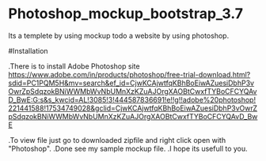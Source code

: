# Photoshop_mockup_bootstrap_3.7

Its a templete by using mockup todo a website by using photoshop.

#Installation

.There is to install Adobe Photoshop site https://www.adobe.com/in/products/photoshop/free-trial-download.html?sdid=PC1PQM5H&mv=search&ef_id=CjwKCAjwtfqKBhBoEiwAZuesiDbhP3vOwrZpSdqzokBNiWWMbWvNbUMnXzKZuAJOrgXAOBtCwxfTYBoCFCYQAvD_BwE:G:s&s_kwcid=AL!3085!3!444587836691!e!!g!!adobe%20photoshop!221441588!17534749028&gclid=CjwKCAjwtfqKBhBoEiwAZuesiDbhP3vOwrZpSdqzokBNiWWMbWvNbUMnXzKZuAJOrgXAOBtCwxfTYBoCFCYQAvD_BwE

.To view file just go to downloaded zipfile and right click open with "Photoshop".
.Done see my sample mockup file.
.I hope its usefull to you.
